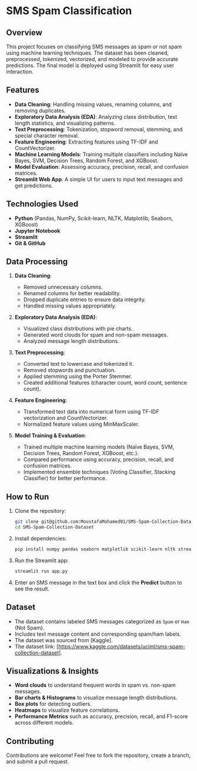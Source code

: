 # SMS Spam Classification

## Overview
This project focuses on classifying SMS messages as spam or not spam using machine learning techniques. The dataset has been cleaned, preprocessed, tokenized, vectorized, and modeled to provide accurate predictions. The final model is deployed using Streamlit for easy user interaction.

## Features
- **Data Cleaning**: Handling missing values, renaming columns, and removing duplicates.
- **Exploratory Data Analysis (EDA)**: Analyzing class distribution, text length statistics, and visualizing patterns.
- **Text Preprocessing**: Tokenization, stopword removal, stemming, and special character removal.
- **Feature Engineering**: Extracting features using TF-IDF and CountVectorizer.
- **Machine Learning Models**: Training multiple classifiers including Naïve Bayes, SVM, Decision Trees, Random Forest, and XGBoost.
- **Model Evaluation**: Assessing accuracy, precision, recall, and confusion matrices.
- **Streamlit Web App**: A simple UI for users to input text messages and get predictions.

## Technologies Used
- **Python** (Pandas, NumPy, Scikit-learn, NLTK, Matplotlib, Seaborn, XGBoost)
- **Jupyter Notebook**
- **Streamlit**
- **Git & GitHub**

## Data Processing
1. **Data Cleaning**:
   - Removed unnecessary columns.
   - Renamed columns for better readability.
   - Dropped duplicate entries to ensure data integrity.
   - Handled missing values appropriately.

2. **Exploratory Data Analysis (EDA)**:
   - Visualized class distributions with pie charts.
   - Generated word clouds for spam and non-spam messages.
   - Analyzed message length distributions.

3. **Text Preprocessing**:
   - Converted text to lowercase and tokenized it.
   - Removed stopwords and punctuation.
   - Applied stemming using the Porter Stemmer.
   - Created additional features (character count, word count, sentence count).

4. **Feature Engineering**:
   - Transformed text data into numerical form using TF-IDF vectorization and CountVectorizer.
   - Normalized feature values using MinMaxScaler.

5. **Model Training & Evaluation**:
   - Trained multiple machine learning models (Naïve Bayes, SVM, Decision Trees, Random Forest, XGBoost, etc.).
   - Compared performance using accuracy, precision, recall, and confusion matrices.
   - Implemented ensemble techniques (Voting Classifier, Stacking Classifier) for better performance.

## How to Run
1. Clone the repository:
   ```sh
   git clone git@github.com:MoustafaMohamed01/SMS-Spam-Collection-Dataset.git
   cd SMS-Spam-Collection-Dataset
   ```
2. Install dependencies:
   ```sh
   pip install numpy pandas seaborn matplotlib scikit-learn nltk streamlit xgboost wordcloud
   ```
3. Run the Streamlit app:
   ```sh
   streamlit run app.py
   ```
4. Enter an SMS message in the text box and click the **Predict** button to see the result.

## Dataset
- The dataset contains labeled SMS messages categorized as `Spam` or `Ham` (Not Spam).
- Includes text message content and corresponding spam/ham labels.
- The dataset was sourced from [Kaggle].
- The dataset link: [https://www.kaggle.com/datasets/uciml/sms-spam-collection-dataset].

## Visualizations & Insights
- **Word clouds** to understand frequent words in spam vs. non-spam messages.
- **Bar charts & Histograms** to visualize message length distributions.
- **Box plots** for detecting outliers.
- **Heatmaps** to visualize feature correlations.
- **Performance Metrics** such as accuracy, precision, recall, and F1-score across different models.

## Contributing
Contributions are welcome! Feel free to fork the repository, create a branch, and submit a pull request.


